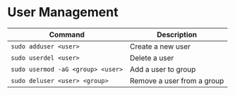 # User Management

| Command | Description |
| --- | --- |
| `sudo adduser <user>` | Create a new user |
| `sudo userdel <user>` | Delete a user |
| `sudo usermod -aG <group> <user>` | Add a user to group |
| `sudo deluser <user> <group>` | Remove a user from a group |
